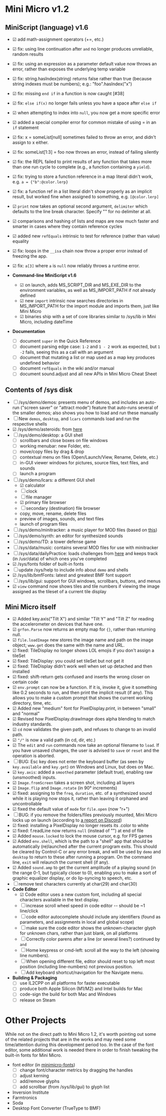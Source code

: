 # Mini Micro v1.2

## MiniScript (language) v1.6

- ☑︎ ︎add math-assignment operators (+=, etc.)
- ☑︎ fix: using line continuation after `and` no longer produces unreliable, random results
- ☑︎ fix: using an expression as a parameter default value now throws an error, rather than exposes the underlying temp variable
- ☑︎ fix: string.hasIndex(string) returns false rather than true (because string indexes must be numbers); e.g.: "foo".hasIndex("x")
- ☑︎ fix: missing `end if` in a function is now caught [#38]
- ☑︎ fix: `else if(x)` no longer fails unless you have a space after `else if`
- ☑︎ when attempting to index into `null`, you now get a more specific error
- ☑︎ added a special compiler error for common mistake of using = in an `if` statement
- ☑︎ ︎fix: x = someList[null] sometimes failed to throw an error, and didn't assign to x either.
- ☑︎ fix: someList[1:3] = foo now throws an error, instead of failing silently
- ☑︎ fix: the REPL failed to print results of any function that takes more than one run cycle to complete (e.g., a function containing a `yield`).
- ☑︎ fix: trying to store a function reference in a map literal didn't work, e.g. `a = {"b":@color.lerp}`
- ☑︎ fix: a function ref in a list literal didn't show properly as an implicit result, but worked fine when assigned to something, e.g. `[@color.lerp]`
- ☑︎ ︎`print` now takes an optional second argument, `delimiter` which defaults to the line break character.  Specify "" for no delimiter at all.
- ☑︎ comparisons and hashing of lists and maps are now much faster and smarter in cases where they contain reference cycles
- ☑︎ added new `refEquals` intrinsic to test for reference (rather than value) equality
- ☑︎ fix: loops in the `__isa` chain now throw a proper error instead of freezing the app.
- ☑︎ fix: `a[3]` where `a` is `null` now reliably throws a runtime error.

- **Command-line MiniScript v1.6**
  - ☑︎ on launch, adds MS_SCRIPT_DIR and MS_EXE_DIR to the environment variables, as well as MS_IMPORT_PATH if not already defined
  - ☑︎ new `import` intrinsic now searches directories in MS_IMPORT_PATH for the import module and imports them, just like Mini Micro
  - ☑︎ binaries ship with a set of core libraries similar to /sys/lib in Mini Micro, including dateTime 
  
- **Documentation**
  - ☐ document `super` in the Quick Reference
  - ☐ document parsing edge case: `1-2` and `1 - 2` work as expected, but `1 -2` fails, seeing this as a call with an argument
  - ☐ document that mutating a list or map used as a map key produces undefined behavior
  - ☐ document `refEquals` in the wiki and/or manual
  - ☐ document sound.adjust and all new APIs in Mini Micro Cheat Sheet

## Contents of /sys disk

- ☐ /sys/demo/demos: presents menu of demos, and includes an auto-run ("screen saver" or "attract mode") feature that auto-runs several of the smaller demos; also shows you how to load and run these manually
- ☐ New `demos`, `desktop`, and `lcars` commands load and run the respective shells
- ☑︎ /sys/demo/asteroids: from [here](https://github.com/JoeStrout/minimicro-asteroids)
- ☐ /sys/demo/desktop: a GUI shell
  - ☐ scrollbars and close boxes on file windows
  - ☐ working menubar: new Folder, etc.
  - ☐ move/copy files by drag & drop
  - ☐ contextual menu on files (Open/Launch/View, Rename, Delete, etc.)
  - ☐ in-GUI viewer windows for pictures, source files, text files, and sounds
  - ☐ launch a program
- ☐ /sys/demo/lcars: a different GUI shell
  - ☑︎ calculator
  - ☐ clock
  - ☐ file manager
  - ☑︎ primary file browser
  - ☐ secondary (destination) file browser
  - copy, move, rename, delete files
  - preview of images, sounds, and text files
  - launch of program files
- ☐ /sys/demo/minitracker: a music player for MOD files (based on [this](https://github.com/JoeStrout/minitracker))
- ☐ /sys/demo/synth: an editor for synthesized sounds
- ☐ /sys/demo/TD: a tower defense game
- ☐ /sys/data/music: contains several MOD files for use with minitracker
- ☐ /sys/data/dailyPractice: loads challenges from [here](https://github.com/JoeStrout/daily-miniscript) and keeps track (in /usr/data) of which ones you've completed
- ☑︎ /sys/fonts folder of built-in fonts
- ☐ update /sys/help to include info about `demo` and shells
- ☑︎ /sys/lib/bmfFonts: latest and greatest BMF font support
- ☐ /sys/lib/gui: support for GUI windows, scrollbars, buttons, and menus
- ☑︎ `view` command now shows tiles and tile numbers if viewing the image assigned as the tileset of a current tile display

## Mini Micro itself

- ☑︎ Added key.axis("Tilt X") and similar "Tilt Y" and "Tilt Z" for reading the accelerometer on devices that have one.
- ☑︎ `grfon.Parse` now returns an empty map for `{}`, rather than returning null.
- ☑︎ `file.loadImage` new stores the image name and path on the image object; `www.get` does the same with the name and URL.
- ☑︎ fixed: TileDisplay no longer shows LOL emojis if you don't assign a tileSet
- ☑︎ fixed: TileDisplay: you could set tileSet but not get it
- ☑︎ fixed: TileDisplay didn't work well when set up detached and then installed
- ☑︎ fixed: shift-return gets confused and inserts the wrong closer on certain code
- ☑︎ `env.prompt` can now be a function.  If it is, invoke it, give it something like 0.2 seconds to run, and then print the implicit result (if any).  This allows you to make a custom prompt that shows the current working directory, time, etc.
- ☑︎ Added new "medium" font for PixelDisplay.print, in between "small" and "normal"
- ☑︎ Revised how PixelDisplay.drawImage does alpha blending to match industry standards.
- ☑︎ `cd` now validates the given path, and refuses to change to an invalid path.
- ☑︎ `"/"` is now a valid path (in cd, dir, etc.)
- ☑︎ The `edit` and `run` commands now take an optional filename to `load`.  If you have unsaved changes, the user is advised to `save` or `reset` and the operation is aborted.
- ☐ BUG: Esc key does not enter the keyboard buffer (as seen by `key.available` and `key.get`) on Windows and Linux, but does on Mac.
- ☑︎ `key.axis`: added a `smoothed` parameter (default true), enabling raw (unsmoothed) inputs.
- ☑︎ `Image.fromScreen` takes a screen shot, including all layers
- ☑︎ `Image.flip` and `Image.rotate` (in 90° increments)
- ☑︎ fixed: assigning to the `freq`, `duration`, etc. of a synthesized sound while it is playing now stops it, rather than leaving it orphaned and uncontrollable
- ☑︎ fixed the default value of `mode` for `file.open` (now "r+")
- ☐ BUG: if you remove the folders/files previously mounted, Mini Micro locks up on launch (according to [a report on Discord](https://discord.com/channels/646000428441534474/646000634222477313/959208056854577205))
- ☑︎ fixed: installing a PixelDisplay no longer resets its .color to white
- ☑︎ fixed: f.readLine now returns `null` (instead of "") at end of file
- ☑︎ Added `mouse.locked` to lock the mouse cursor, e.g. for FPS games	
- ☑︎ Added `env.shell`, which is the path to a "shell" app that should be automatically (re)launched after the current program exits.  This should be cleared by Control-C or any error break, and will be used by `demo` and `desktop` to return to these after running a program.  On the command line, `exit` will relaunch the current shell (if any).
- ☑︎ Added `sound.amp` to get the current amplitude of a playing sound (in the range 0-1, but typically closer to 0), enabling you to make a sort of graphic equalizer display, or do lip-syncing to speech, etc.
- ☐ remove test characters currently at char(29) and char(30)
- **Code Editor**
  - ☑︎ Code editor uses a new custom font, including all special characters available in the text display.
  - ☐ increase scroll wheel speed in code editor -- should be ~1 line/click
  - ☐ code editor autocomplete should include any identifiers (found as parameters, and assignments in local and global scope)
  - ☐ make sure the code editor shows the unknown-character glyph for unknown chars, rather than just blank, on all platforms
  - ☐ Correctly color parens after a line (or several lines?) continued by `and`
  - ☐ Home keypress or cmd-left: scroll all the way to the left (showing line numbers).
  - ☐ When opening different file, editor should reset to top left most position (including line-numbers) not previous position.
  - ☐ Add keyboard shortcut/navigation for the Navigate menu.
- **Building & Packaging**
  - ☐ use IL2CPP on all platforms for faster executable
  - ☐ produce both Apple Silicon (M1/M2) and Intel builds for Mac
  - ☐ code-sign the build for both Mac and Windows
  - ☐ release on Steam

# Other Projects

While not on the direct path to Mini Micro 1.2, it's worth pointing out some of the related projects that are in the works and may need some time/attention during this development period too.  In the case of the font editor, some additional work is needed there in order to finish tweaking the built-in fonts for Mini Micro.

- font editor (in [minimicro-fonts](https://github.com/JoeStrout/minimicro-fonts))
  - ☐ change font/character metrics by dragging the handles
  - ☐ adjust kerning
  - ☐ add/remove glyphs
  - ☐ add scrollbar (from /sys/lib/gui) to glyph list
- Inversion Institute
- Farmtronics
- Soda
- Desktop Font Converter (TrueType to BMF)
 